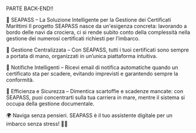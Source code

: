 PARTE BACK-END!!

🌊 SEAPASS – La Soluzione Intelligente per la Gestione dei Certificati Marittimi
Il progetto SEAPASS nasce da un'esigenza concreta: lavorando a bordo delle navi da crociera, ci si rende subito conto della complessità nella gestione dei numerosi certificati richiesti per l’imbarco.

🔹 Gestione Centralizzata – Con SEAPASS, tutti i tuoi certificati sono sempre a portata di mano, organizzati in un’unica piattaforma intuitiva.


🔹 Notifiche Intelligenti – Ricevi email di notifica automatiche quando un certificato sta per scadere, evitando imprevisti e garantendo sempre la conformità.


🔹 Efficienza e Sicurezza – Dimentica scartoffie e scadenze mancate: con SEAPASS, puoi concentrarti sulla tua carriera in mare, mentre il sistema si occupa della gestione documentale.

🌍 Naviga senza pensieri. SEAPASS è il tuo assistente digitale per un imbarco senza stress! 🚢✨
